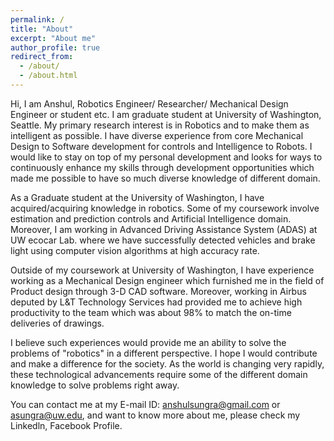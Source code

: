```yaml
---
permalink: /
title: "About"
excerpt: "About me"
author_profile: true
redirect_from: 
  - /about/
  - /about.html
---
```


Hi, I am Anshul, Robotics Engineer/ Researcher/ Mechanical Design Engineer or student etc. I am graduate student at University of Washington, Seattle. My primary research interest is in Robotics and to make them as intelligent as possible. I have diverse experience from core Mechanical Design to Software development for controls and Intelligence to Robots. I would like to stay on top of my personal development and looks for ways to continuously enhance my skills through development opportunities which made me possible to have so much diverse knowledge of different domain.  

As a Graduate student at the University of Washington, I have acquired/acquiring knowledge in robotics. Some of my coursework involve estimation and prediction controls and Artificial Intelligence domain.  Moreover, I am working in Advanced Driving Assistance System (ADAS) at UW ecocar Lab. where we have successfully detected vehicles and brake light using computer vision algorithms at high accuracy rate. 

Outside of my coursework at University of Washington, I have experience working as a Mechanical Design engineer which furnished me in the field of Product design through 3-D CAD software. Moreover, working in Airbus deputed by L&T Technology Services had provided me to achieve high productivity to the team which was about 98% to match the on-time deliveries of drawings.

I believe such experiences would provide me an ability to solve the problems of "robotics" in a different perspective. I hope I would contribute and make a difference for the society. As the world is changing very rapidly, these technological advancements require some of the different domain knowledge to solve problems right away.

You can contact me at my E-mail ID: [anshulsungra@gmail.com](anshulsungra@gmail.com) or [asungra@uw.edu](asungra@uw.edu), and want to know more about me, please check my Linkedln, Facebook Profile.
